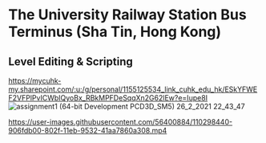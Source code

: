 # The University Railway Station Bus Terminus (Sha Tin, Hong Kong)
## Level Editing & Scripting
https://mycuhk-my.sharepoint.com/:u:/g/personal/1155125534_link_cuhk_edu_hk/ESkYFWEF2VFPlPvICWbIQyoBx_RBkMPFDeSqqXn2G62lEw?e=Iupe8I
![assignment1 (64-bit Development PCD3D_SM5)  26_2_2021 22_43_47](https://user-images.githubusercontent.com/56400884/110296821-ba280280-802d-11eb-86b4-73b77df48246.png)

https://user-images.githubusercontent.com/56400884/110298440-906fdb00-802f-11eb-9532-41aa7860a308.mp4

